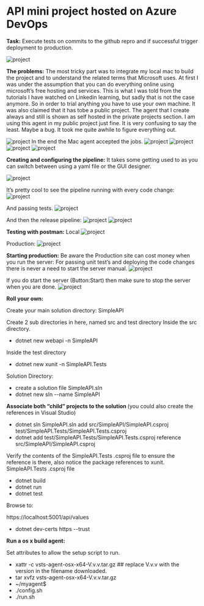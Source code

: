 <h1>API mini project hosted on Azure DevOps</h1>
<b>Task:</b> Execute tests on commits to the github repro and if successful trigger deployment to production.

![project](https://github.com/kaiqa/DotNetSimpleAPITest/blob/master/img/1.png)

<b>The problems:</b>
The most tricky part was to integrate my local mac to build the project and to understand the related terms that Microsoft uses. 
At first I was under the assumption that you can do everything online using microsoft’s free hosting and services. This is what I was told from the tutorials I have watched on Linkedin learning, but sadly that is not the case anymore. So in order to trial anything you have to use your own machine. It was also claimed that it has tobe a public project. The agent that I create always and still is shown as self hosted in the private projects section. I am using this agent in my public project just fine. It is very confusing to say the least. Maybe a bug. It took me quite awhile to figure everything out.

![project](https://github.com/kaiqa/DotNetSimpleAPITest/blob/master/img/2.png)
In the end the Mac agent accepted the jobs.
![project](https://github.com/kaiqa/DotNetSimpleAPITest/blob/master/img/15.png)
![project](https://github.com/kaiqa/DotNetSimpleAPITest/blob/master/img/3.png)
![project](https://github.com/kaiqa/DotNetSimpleAPITest/blob/master/img/4.png)
![project](https://github.com/kaiqa/DotNetSimpleAPITest/blob/master/img/5.png)

<b>Creating and configuring the pipeline:</b>
It takes some getting used to as you can switch between using a yaml file or the GUI designer.

![project](https://github.com/kaiqa/DotNetSimpleAPITest/blob/master/img/6.png)

It’s pretty cool to see the pipeline running with every code change:
![project](https://github.com/kaiqa/DotNetSimpleAPITest/blob/master/img/7.png)

And passing tests.
![project](https://github.com/kaiqa/DotNetSimpleAPITest/blob/master/img/8.png)

And then the release pipeline:
![project](https://github.com/kaiqa/DotNetSimpleAPITest/blob/master/img/9.png)
![project](https://github.com/kaiqa/DotNetSimpleAPITest/blob/master/img/14.png)

<b>Testing with postman:</b>
Local
![project](https://github.com/kaiqa/DotNetSimpleAPITest/blob/master/img/10.png)

Production:
![project](https://github.com/kaiqa/DotNetSimpleAPITest/blob/master/img/11.png)

<b>Starting production:</b>
Be aware the Production site can cost money when you run the server:
For passing unit test’s and deploying the code changes there is never a need to start the server manual.
![project](https://github.com/kaiqa/DotNetSimpleAPITest/blob/master/img/12.png)

If you do start the server (Button:Start) then make sure to stop the server when you are done.
![project](https://github.com/kaiqa/DotNetSimpleAPITest/blob/master/img/13.png)



<b>Roll your own: </b>

Create your main solution directory: SimpleAPI 

Create 2 sub directories in here, named src and test directory
Inside the src directory.
-   dotnet new webapi -n SimpleAPI

Inside the test directory 
-   dotnet new xunit -n SimpleAPI.Tests


Solution Directory:

-    create a solution file SimpleAPI.sln
-    dotnet new sln --name SimpleAPI

 <b>Associate both “child” projects to the solution </b>
 (you could also create the references in Visual Studio)

-   dotnet sln SimpleAPI.sln add src/SimpleAPI/SimpleAPI.csproj test/SimpleAPI.Tests/SimpleAPI.Tests.csproj
-   dotnet add test/SimpleAPI.Tests/SimpleAPI.Tests.csproj reference src/SimpleAPI/SimpleAPI.csproj

Verify the contents of the SimpleAPI.Tests .csproj file to ensure the reference is there, also notice the package references to xunit.
SimpleAPI.Tests .csproj file

-   dotnet build
-   dotnet run
-   dotnet test

Browse to:

https://localhost:5001/api/values
-   dotnet dev-certs https --trust

<b>Run a os x build agent:</b>

Set attributes to allow the setup script to run.
-   xattr -c vsts-agent-osx-x64-V.v.v.tar.gz  ## replace V.v.v with the version in the filename downloaded.
-   tar xvfz vsts-agent-osx-x64-V.v.v.tar.gz
-   ~/myagent$ 
-   ./config.sh
-  ./run.sh
